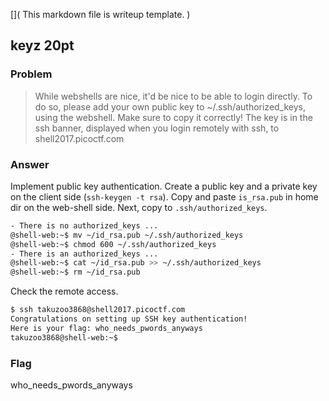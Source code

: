 [](
  This markdown file is writeup template.
)
## keyz 20pt

### Problem
> While webshells are nice, it'd be nice to be able to login directly. To do so, please add your own public key to ~/.ssh/authorized_keys, using the webshell. Make sure to copy it correctly! The key is in the ssh banner, displayed when you login remotely with ssh, to shell2017.picoctf.com

### Answer
Implement public key authentication. Create a public key and a private key on the client side (`ssh-keygen -t rsa`). 
Copy and paste `is_rsa.pub` in home dir on the web-shell side. Next, copy to `.ssh/authorized_keys`.

```bash
- There is no authorized_keys ...
@shell-web:~$ mv ~/id_rsa.pub ~/.ssh/authorized_keys
@shell-web:~$ chmod 600 ~/.ssh/authorized_keys
- There is an authorized_keys ...
@shell-web:~$ cat ~/id_rsa.pub >> ~/.ssh/authorized_keys
@shell-web:~$ rm ~/id_rsa.pub
```

Check the remote access.

```bash
$ ssh takuzoo3868@shell2017.picoctf.com
Congratulations on setting up SSH key authentication!
Here is your flag: who_needs_pwords_anyways
takuzoo3868@shell-web:~$
```

### Flag
who_needs_pwords_anyways
